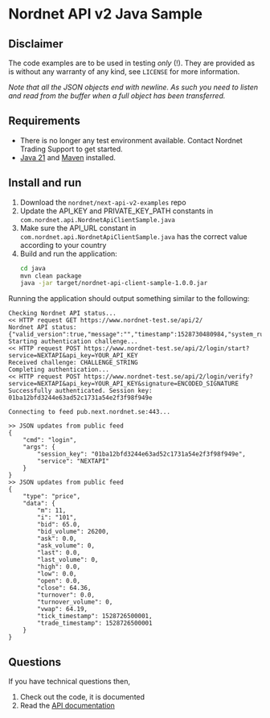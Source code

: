 # Nordnet API v2 Java Sample

## Disclaimer
The code examples are to be used in testing *only* (!). They are provided as is
without any warranty of any kind, see `LICENSE` for more information.

_Note that all the JSON objects end with newline. As such you need to listen
and read from the buffer when a full object has been transferred._

## Requirements
* There is no longer any test environment available. Contact Nordnet Trading Support to get started.
* [Java 21](https://www.oracle.com/java/technologies/downloads/) and [Maven](https://maven.apache.org/install.html) installed.

## Install and run
1. Download the `nordnet/next-api-v2-examples` repo
2. Update the API_KEY and PRIVATE_KEY_PATH constants in `com.nordnet.api.NordnetApiClientSample.java`
3. Make sure the API_URL constant in `com.nordnet.api.NordnetApiClientSample.java` has the correct value according to your country
4. Build and run the application:
   ```bash
   cd java
   mvn clean package
   java -jar target/nordnet-api-client-sample-1.0.0.jar
   ```

Running the application should output something similar to the following:

```
Checking Nordnet API status...
<< HTTP request GET https://www.nordnet-test.se/api/2/
Nordnet API status: {"valid_version":true,"message":"","timestamp":1528730480984,"system_running":true}
Starting authentication challenge...
<< HTTP request POST https://www.nordnet-test.se/api/2/login/start?service=NEXTAPI&api_key=YOUR_API_KEY
Received challenge: CHALLENGE_STRING
Completing authentication...
<< HTTP request POST https://www.nordnet-test.se/api/2/login/verify?service=NEXTAPI&api_key=YOUR_API_KEY&signature=ENCODED_SIGNATURE
Successfully authenticated. Session key: 01ba12bfd3244e63ad52c1731a54e2f3f98f949e

Connecting to feed pub.next.nordnet.se:443...

>> JSON updates from public feed
{
    "cmd": "login",
    "args": {
        "session_key": "01ba12bfd3244e63ad52c1731a54e2f3f98f949e",
        "service": "NEXTAPI"
    }
}
>> JSON updates from public feed
{
    "type": "price",
    "data": {
        "m": 11,
        "i": "101",
        "bid": 65.0,
        "bid_volume": 26200,
        "ask": 0.0,
        "ask_volume": 0,
        "last": 0.0,
        "last_volume": 0,
        "high": 0.0,
        "low": 0.0,
        "open": 0.0,
        "close": 64.36,
        "turnover": 0.0,
        "turnover_volume": 0,
        "vwap": 64.19,
        "tick_timestamp": 1528726500001,
        "trade_timestamp": 1528726500001
    }
}
```

## Questions
If you have technical questions then,
1. Check out the code, it is documented
2. Read the [API documentation](https://www.nordnet.se/externalapi/docs)
